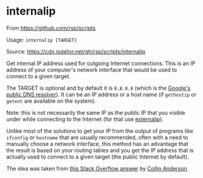 internalip
==========
From https://github.com/rsp/scripts

Usage: `internalip [TARGET]`

Source: https://cdn.jsdelivr.net/gh/rsp/scripts/internalip

Get internal IP address used for outgoing Internet connections.
This is an IP address of your computer's network interface
that would be used to connect to a given target.

The TARGET is optional and by default it is `8.8.8.8`
(which is the [Google's public DNS resolver](https://developers.google.com/speed/public-dns/docs/using)).
It can be an IP address or a host name (if `gethostip` or `getent` are available on the system).

Note: this is not necessarily the same IP as the public IP that you visible under while connecting to the Internet
(for that use [externalip](externalip.md)).

Unlike most of the solutions to get your IP from the output of programs like `ifconfig` or `hostname` that are usually recommended, often with a need to manually choose a network interface, this method has an advantage that the result is based on your routing tables and you get the IP address that is actually used to connect to a given target (the public Internet by default).

The idea was taken from
[this Stack Overflow answer](https://stackoverflow.com/questions/13322485/how-to-i-get-the-primary-ip-address-of-the-local-machine-on-linux-and-os-x#25851186)
by [Collin Anderson](https://stackoverflow.com/users/131881/collin-anderson).
